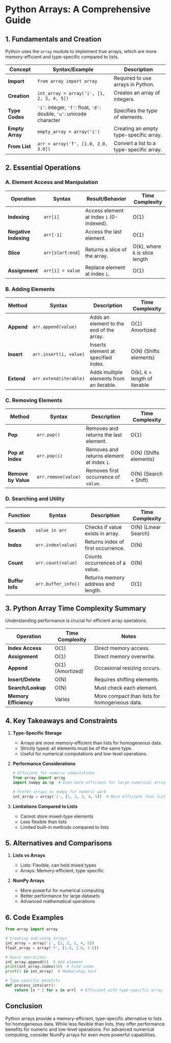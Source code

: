 # Python Arrays: A Comprehensive Guide

## 1. Fundamentals and Creation

Python uses the `array` module to implement true arrays, which are more memory-efficient and type-specific compared to lists.

|Concept|Syntax/Example|Description|
|---|---|---|
|**Import**|`from array import array`|Required to use arrays in Python.|
|**Creation**|`int_array = array('i', [1, 2, 3, 4, 5])`|Creates an array of integers.|
|**Type Codes**|`'i'`: integer, `'f'`: float, `'d'`: double, `'u'`: unicode character|Specifies the type of elements.|
|**Empty Array**|`empty_array = array('i')`|Creating an empty type-specific array.|
|**From List**|`arr = array('f', [1.0, 2.0, 3.0])`|Convert a list to a type-specific array.|

## 2. Essential Operations

### A. Element Access and Manipulation

|Operation|Syntax|Result/Behavior|Time Complexity|
|---|---|---|---|
|**Indexing**|`arr[i]`|Access element at index `i` (0-indexed).|O(1)|
|**Negative Indexing**|`arr[-1]`|Access the last element.|O(1)|
|**Slice**|`arr[start:end]`|Returns a slice of the array.|O(k), where k is slice length|
|**Assignment**|`arr[i] = value`|Replace element at index `i`.|O(1)|

### B. Adding Elements

|Method|Syntax|Description|Time Complexity|
|---|---|---|---|
|**Append**|`arr.append(value)`|Adds an element to the end of the array.|O(1) Amortized|
|**Insert**|`arr.insert(i, value)`|Inserts element at specified index.|O(N) (Shifts elements)|
|**Extend**|`arr.extend(iterable)`|Adds multiple elements from an iterable.|O(k), k = length of iterable|

### C. Removing Elements

| Method              | Syntax              | Description                               | Time Complexity        |
| ------------------- | ------------------- | ----------------------------------------- | ---------------------- |
| **Pop**             | `arr.pop()`         | Removes and returns the last element.     | O(1)                   |
| **Pop at Index**    | `arr.pop(i)`        | Removes and returns element at index `i`. | O(N) (Shifts elements) |
| **Remove by Value** | `arr.remove(value)` | Removes first occurrence of `value`.      | O(N) (Search + Shift)  |

### D. Searching and Utility

|Function|Syntax|Description|Time Complexity|
|---|---|---|---|
|**Search**|`value in arr`|Checks if value exists in array.|O(N) (Linear Search)|
|**Index**|`arr.index(value)`|Returns index of first occurrence.|O(N)|
|**Count**|`arr.count(value)`|Counts occurrences of a value.|O(N)|
|**Buffer Info**|`arr.buffer_info()`|Returns memory address and length.|O(1)|

## 3. Python Array Time Complexity Summary

Understanding performance is crucial for efficient array operations.

|Operation|Time Complexity|Notes|
|---|---|---|
|**Index Access**|O(1)|Direct memory access.|
|**Assignment**|O(1)|Direct memory overwrite.|
|**Append**|O(1) (Amortized)|Occasional resizing occurs.|
|**Insert/Delete**|O(N)|Requires shifting elements.|
|**Search/Lookup**|O(N)|Must check each element.|
|**Memory Efficiency**|Varies|More compact than lists for homogeneous data.|

## 4. Key Takeaways and Constraints

1. **Type-Specific Storage**
    
    - Arrays are more memory-efficient than lists for homogeneous data.
    - Strictly typed: all elements must be of the same type.
    - Useful for numerical computations and low-level operations.
2. **Performance Considerations**
    
    ```python
    # Efficient for numeric computations
    from array import array
    import numpy as np  # Even more efficient for large numerical arrays
    
    # Prefer arrays or numpy for numeric work
    int_array = array('i', [1, 2, 3, 4, 5])  # More efficient than list for integers
    ```
    
3. **Limitations Compared to Lists**
    
    - Cannot store mixed-type elements
    - Less flexible than lists
    - Limited built-in methods compared to lists

## 5. Alternatives and Comparisons

1. **Lists vs Arrays**
    
    - Lists: Flexible, can hold mixed types
    - Arrays: Memory-efficient, type-specific
2. **NumPy Arrays**
    
    - More powerful for numerical computing
    - Better performance for large datasets
    - Advanced mathematical operations

## 6. Code Examples

```python
from array import array

# Creating and using arrays
int_array = array('i', [1, 2, 3, 4, 5])
float_array = array('f', [1.0, 2.0, 3.0])

# Basic operations
int_array.append(6)  # Add element
print(int_array.index(3))  # Find index
print(3 in int_array)  # Membership test

# Type-specific benefits
def process_ints(arr):
    return [x * 2 for x in arr]  # Efficient with type-specific array
```

## Conclusion

Python arrays provide a memory-efficient, type-specific alternative to lists for homogeneous data. While less flexible than lists, they offer performance benefits for numeric and low-level operations. For advanced numerical computing, consider NumPy arrays for even more powerful capabilities.
